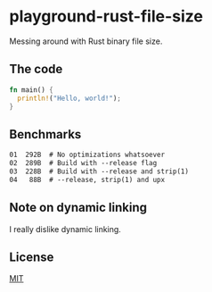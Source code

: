 # playground-rust-file-size
Messing around with Rust binary file size.

## The code
```rust
fn main() {
  println!("Hello, world!");
}
```

## Benchmarks
```txt
01  292B  # No optimizations whatsoever
02  289B  # Build with --release flag
03  228B  # Build with --release and strip(1)
04   88B  # --release, strip(1) and upx
```

## Note on dynamic linking
I really dislike dynamic linking.

## License
[MIT](https://tldrlegal.com/license/mit-license)

